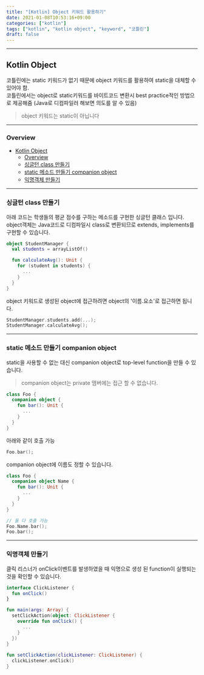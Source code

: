 ```yaml
---
title: "[Kotlin] Object 키워드 활용하기"
date: 2021-01-08T10:53:16+09:00
categories: ["kotlin"]
tags: ["kotlin", "kotlin object", "keyword", "코틀린"]
draft: false
---
```

***

## Kotlin Object

코틀린에는 static 키워드가 없기 때문에 object 키워드를 활용하여 static을 대체할 수 있어야 함.  
코틀린에서는 object로 static키워드를 바이트코드 변환시 best practice적인 방법으로 제공해줌 (Java로 디컴파일러 해보면 의도를 알 수 있음)

> object 키워드는 static이 아닙니다

***

### Overview

- [Kotlin Object](#kotlin-object)
  - [Overview](#overview)
  - [싱글턴 class 만들기](#싱글턴-class-만들기)
  - [static 메소드 만들기 companion object](#static-메소드-만들기-companion-object)
  - [익명객체 만들기](#익명객체-만들기)

***

### 싱글턴 class 만들기

아래 코드는 학생들의 평균 점수를 구하는 메소드를 구현한 싱글턴 클래스 입니다.  
object객체는 Java코드로 디컴파일시 class로 변환되므로 extends, implements를 구현할 수 있습니다.

```kotlin
object StudentManager {
  val students = arrayListOf()

  fun calculateAvg(): Unit {
    for (student in students) {
      ...
    }
  }
}
```

object 키워드로 생성된 object에 접근하려면 object의 '이름.요소'로 접근하면 됩니다.

```kotlin
StudentManager.students.add(...);
StudentManager.calculateAvg();
```

***

### static 메소드 만들기 companion object

static을 사용할 수 없는 대신 companion object로 top-level function을 만들 수 있습니다.
> companion object는 private 맴버에는 접근 할 수 없습니다.

```kotlin
class Foo {
  companion object {
    fun bar(): Unit {
      ...
    }
  }
}
```

아래와 같이 호출 가능

```kotlin
Foo.bar();
```

companion object에 이름도 정할 수 있습니다.

```kotlin
class Foo {
  companion object Name {
    fun bar(): Unit {
      ...
    }
  }
}

// 둘 다 호출 가능
Foo.Name.bar();
Foo.bar();
```

***

### 익명객체 만들기

클릭 리스너가 onClick이벤트를 발생하였을 때 익명으로 생성 된 function이 실행되는 것을 확인할 수 있습니다.

```kotlin
interface ClickListener {
  fun onClick()
}

fun main(args: Array) {
  setClickAction(object: ClickListener {
    override fun onClick() {
      ...
    }
  })
}
  
fun setClickAction(clickListener: ClickListener) {
  clickListener.onClick()
}
```
